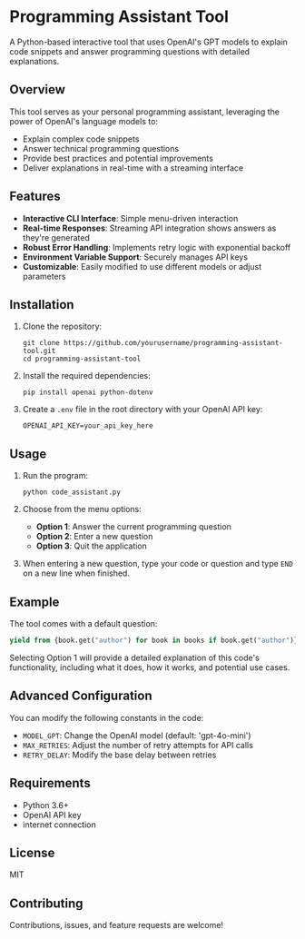 # Programming Assistant Tool

A Python-based interactive tool that uses OpenAI's GPT models to explain code snippets and answer programming questions with detailed explanations.

## Overview

This tool serves as your personal programming assistant, leveraging the power of OpenAI's language models to:
- Explain complex code snippets
- Answer technical programming questions
- Provide best practices and potential improvements
- Deliver explanations in real-time with a streaming interface

## Features

- **Interactive CLI Interface**: Simple menu-driven interaction
- **Real-time Responses**: Streaming API integration shows answers as they're generated
- **Robust Error Handling**: Implements retry logic with exponential backoff
- **Environment Variable Support**: Securely manages API keys
- **Customizable**: Easily modified to use different models or adjust parameters

## Installation

1. Clone the repository:
   ```
   git clone https://github.com/yourusername/programming-assistant-tool.git
   cd programming-assistant-tool
   ```

2. Install the required dependencies:
   ```
   pip install openai python-dotenv
   ```

3. Create a `.env` file in the root directory with your OpenAI API key:
   ```
   OPENAI_API_KEY=your_api_key_here
   ```

## Usage

1. Run the program:
   ```
   python code_assistant.py
   ```

2. Choose from the menu options:
   - **Option 1**: Answer the current programming question
   - **Option 2**: Enter a new question
   - **Option 3**: Quit the application

3. When entering a new question, type your code or question and type `END` on a new line when finished.

## Example

The tool comes with a default question:
```python
yield from {book.get("author") for book in books if book.get("author")}
```

Selecting Option 1 will provide a detailed explanation of this code's functionality, including what it does, how it works, and potential use cases.

## Advanced Configuration

You can modify the following constants in the code:
- `MODEL_GPT`: Change the OpenAI model (default: 'gpt-4o-mini')
- `MAX_RETRIES`: Adjust the number of retry attempts for API calls
- `RETRY_DELAY`: Modify the base delay between retries

## Requirements

- Python 3.6+
- OpenAI API key
- internet connection

## License

MIT

## Contributing

Contributions, issues, and feature requests are welcome!
